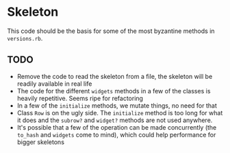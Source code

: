 # Skeleton

This code should be the basis for some of the most byzantine methods in `versions.rb`.

## TODO

- Remove the code to read the skeleton from a file, the skeleton will be readily available in real life
- The code for the different `widgets` methods in a few of the classes is heavily repetitive. Seems ripe for refactoring
- In a few of the `initialize` methods, we mutate things, no need for that
- Class `Row` is on the ugly side. The `initialize` method is too long for what it does and the `subrow?` and `widget?` methods are not used anywhere.
- It's possible that a few of the operation can be made concurrently (the `to_hash` and `widgets` come to mind), which could help performance for bigger skeletons
